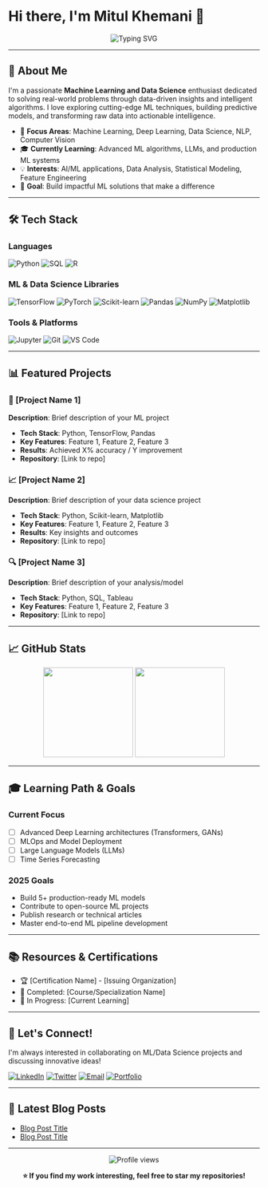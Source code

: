 # Hi there, I'm Mitul Khemani 👋

<div align="center">
  <img src="https://readme-typing-svg.herokuapp.com?font=Fira+Code&pause=1000&color=00D9FF&center=true&vCenter=true&width=500&lines=Machine+Learning+Enthusiast;Data+Science+Explorer;AI%2FML+Developer" alt="Typing SVG" />
</div>

---

## 🎯 About Me

I'm a passionate **Machine Learning and Data Science** enthusiast dedicated to solving real-world problems through data-driven insights and intelligent algorithms. I love exploring cutting-edge ML techniques, building predictive models, and transforming raw data into actionable intelligence.

- 🔬 **Focus Areas**: Machine Learning, Deep Learning, Data Science, NLP, Computer Vision
- 🎓 **Currently Learning**: Advanced ML algorithms, LLMs, and production ML systems
- 💡 **Interests**: AI/ML applications, Data Analysis, Statistical Modeling, Feature Engineering
- 🌱 **Goal**: Build impactful ML solutions that make a difference

---

## 🛠️ Tech Stack

### Languages
![Python](https://img.shields.io/badge/Python-3776AB?style=for-the-badge&logo=python&logoColor=white)
![SQL](https://img.shields.io/badge/SQL-336791?style=for-the-badge&logo=postgresql&logoColor=white)
![R](https://img.shields.io/badge/R-276DC3?style=for-the-badge&logo=r&logoColor=white)

### ML & Data Science Libraries
![TensorFlow](https://img.shields.io/badge/TensorFlow-FF6F00?style=for-the-badge&logo=tensorflow&logoColor=white)
![PyTorch](https://img.shields.io/badge/PyTorch-EE4C2C?style=for-the-badge&logo=pytorch&logoColor=white)
![Scikit-learn](https://img.shields.io/badge/Scikit--learn-F7931E?style=for-the-badge&logo=scikit-learn&logoColor=white)
![Pandas](https://img.shields.io/badge/Pandas-150458?style=for-the-badge&logo=pandas&logoColor=white)
![NumPy](https://img.shields.io/badge/NumPy-013243?style=for-the-badge&logo=numpy&logoColor=white)
![Matplotlib](https://img.shields.io/badge/Matplotlib-11557C?style=for-the-badge)

### Tools & Platforms
![Jupyter](https://img.shields.io/badge/Jupyter-F37726?style=for-the-badge&logo=jupyter&logoColor=white)
![Git](https://img.shields.io/badge/Git-F05032?style=for-the-badge&logo=git&logoColor=white)
![VS Code](https://img.shields.io/badge/VS%20Code-007ACC?style=for-the-badge&logo=visual-studio-code&logoColor=white)

---

## 📊 Featured Projects

### 🤖 [Project Name 1]
**Description**: Brief description of your ML project
- **Tech Stack**: Python, TensorFlow, Pandas
- **Key Features**: Feature 1, Feature 2, Feature 3
- **Results**: Achieved X% accuracy / Y improvement
- **Repository**: [Link to repo]

### 📈 [Project Name 2]
**Description**: Brief description of your data science project
- **Tech Stack**: Python, Scikit-learn, Matplotlib
- **Key Features**: Feature 1, Feature 2, Feature 3
- **Results**: Key insights and outcomes
- **Repository**: [Link to repo]

### 🔍 [Project Name 3]
**Description**: Brief description of your analysis/model
- **Tech Stack**: Python, SQL, Tableau
- **Key Features**: Feature 1, Feature 2, Feature 3
- **Repository**: [Link to repo]

---

## 📈 GitHub Stats

<div align="center">
  <img height="180em" src="https://github-readme-stats.vercel.app/api?username=mitulkhemani2005&show_icons=true&theme=tokyonight&include_all_commits=true&count_private=true" />
  <img height="180em" src="https://github-readme-stats.vercel.app/api/top-langs/?username=mitulkhemani2005&layout=compact&langs_count=7&theme=tokyonight" />
</div>

---

## 🎓 Learning Path & Goals

### Current Focus
- [ ] Advanced Deep Learning architectures (Transformers, GANs)
- [ ] MLOps and Model Deployment
- [ ] Large Language Models (LLMs)
- [ ] Time Series Forecasting

### 2025 Goals
- Build 5+ production-ready ML models
- Contribute to open-source ML projects
- Publish research or technical articles
- Master end-to-end ML pipeline development

---

## 📚 Resources & Certifications

- 🏆 [Certification Name] - [Issuing Organization]
- 📖 Completed: [Course/Specialization Name]
- 🎯 In Progress: [Current Learning]

---

## 💬 Let's Connect!

I'm always interested in collaborating on ML/Data Science projects and discussing innovative ideas!

[![LinkedIn](https://img.shields.io/badge/LinkedIn-0077B5?style=for-the-badge&logo=linkedin&logoColor=white)](https://linkedin.com/in/yourprofile)
[![Twitter](https://img.shields.io/badge/Twitter-1DA1F2?style=for-the-badge&logo=twitter&logoColor=white)](https://twitter.com/yourprofile)
[![Email](https://img.shields.io/badge/Email-D14836?style=for-the-badge&logo=gmail&logoColor=white)](mailto:your.email@example.com)
[![Portfolio](https://img.shields.io/badge/Portfolio-000000?style=for-the-badge&logo=github&logoColor=white)](https://yourportfolio.com)

---

## 📝 Latest Blog Posts

<!-- BLOG-POST-LIST:START -->
- [Blog Post Title](link)
- [Blog Post Title](link)
<!-- BLOG-POST-LIST:END -->

---

<div align="center">
  <img src="https://komarev.com/ghpvc/?username=mitulkhemani2005&color=blueviolet" alt="Profile views" />
  
  **⭐ If you find my work interesting, feel free to star my repositories!**
</div>
